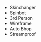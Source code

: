 - Skinchanger
- Spinbot
- 3rd Person
- Wireframe
- Auto Bhop
- Streamproof
  

<!---
Axxtriez/Axxtriez is a ✨ special ✨ repository because its `README.md` (this file) appears on your GitHub profile.
You can click the Preview link to take a look at your changes.
--->
